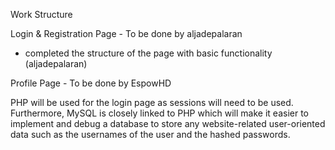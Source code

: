Work Structure

Login & Registration Page - To be done by aljadepalaran
 - completed the structure of the page with basic functionality (aljadepalaran)
 
Profile Page - To be done by EspowHD

PHP will be used for the login page as sessions will need to be used. Furthermore, MySQL is closely linked to PHP which will make it easier to implement and debug a database to store any website-related user-oriented data such as the usernames of the user and the hashed passwords.
